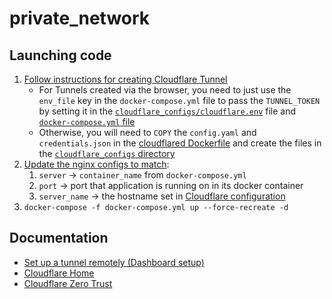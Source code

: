 # private_network

## Launching code
1. [Follow instructions for creating Cloudflare Tunnel](cloudflare_configs)
    * For Tunnels created via the browser, you need to just use the `env_file` key in the `docker-compose.yml` file to pass the `TUNNEL_TOKEN` by setting it in the [`cloudflare_configs/cloudflare.env`](cloudflare_configs) file and [`docker-compose.yml` file](https://github.com/modernNeo/private_network/blob/master/docker-compose.yml#L14)
    * Otherwise, you will need to `COPY` the `config.yaml` and `credentials.json` in the [cloudflared Dockerfile](Dockerfiles/Cloudflared.dockerfile) and create the files in the [`cloudflare_configs` directory](cloudflare_configs) 
2. [Update the nginx configs to match](nginx_configs):
   1. `server` -> `container_name` from `docker-compose.yml`
   2. `port` -> port that application is running on in its docker container
   3. `server_name` -> the hostname set in [Cloudflare configuration](cloudflare_configs)
3. `docker-compose -f docker-compose.yml up --force-recreate -d`

## Documentation
 - [Set up a tunnel remotely (Dashboard setup)](https://developers.cloudflare.com/cloudflare-one/connections/connect-apps/install-and-setup/tunnel-guide/#set-up-a-tunnel-remotely-dashboard-setup)  
 - [Cloudflare Home](https://dash.cloudflare.com)  
 - [Cloudflare Zero Trust](https://dash.teams.cloudflare.com)
